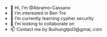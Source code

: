 - 👋 Hi, I’m @Abramo-Cassano
- 👀 I’m interested in Ben Tre
- 🌱 I’m currently learning cypher security
- 💞️ I’m looking to collaborate on 
- 📫 Contact me by Buihungtpd3@gmai;.com


